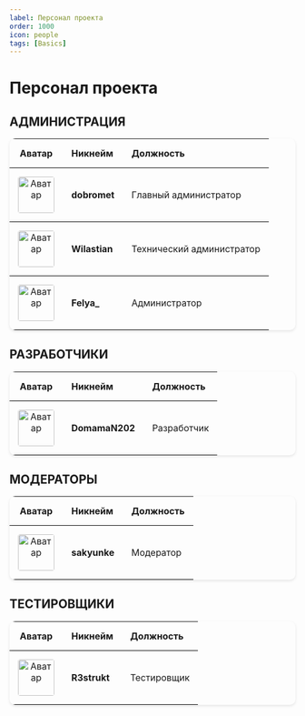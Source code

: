 ```yaml
---
label: Персонал проекта
order: 1000
icon: people
tags: [Basics]
---
```


# Персонал проекта

## АДМИНИСТРАЦИЯ

| Аватар                                    | Никнейм           | Должность             |
|:-------------------------------------------:|-------------------|-----------------------|
| <img src="https://tp.conceptworx.ru/texture-provider/AVATAR/dobromet" width="64" height="64" alt="Аватар"> | **dobromet**   | Главный администратор |
| <img src="https://crafthead.net/avatar/Wilastian" width="64" height="64" alt="Аватар"> | **Wilastian** | Технический администратор         |
| <img src="https://tp.conceptworx.ru/texture-provider/AVATAR/felya_" width="64" height="64" alt="Аватар"> | **Felya_** | Администратор         |

## РАЗРАБОТЧИКИ

| Аватар                    | Никнейм        | Должность            |
|:-------------------------:|----------------|----------------------|
| <img src="https://crafthead.net/avatar/DomamaN202" width="64" height="64" alt="Аватар"> | **DomamaN202**     | Разработчик  |

## МОДЕРАТОРЫ

| Аватар                                    | Никнейм         | Должность         |
|:-------------------------------------------:|-----------------|-------------------|
| <img src="https://crafthead.net/avatar/sakyunke" width="64" height="64" alt="Аватар"> | **sakyunke** | Модератор |

## ТЕСТИРОВЩИКИ

| Аватар                                    | Никнейм          | Должность           |
|:-------------------------------------------:|------------------|---------------------|
| <img src="https://crafthead.net/avatar/R3strukt" width="64" height="64" alt="Аватар"> | **R3strukt** | Тестировщик |

<style>
  table {
    width: 100%;
    border-collapse: collapse;
    margin-bottom: 30px;
    border-radius: 10px;
    overflow: hidden;
    box-shadow: 0 2px 5px rgba(0,0,0,0.1);
  }
  th, td {
    padding: 15px;
    text-align: left;
    border-bottom: 1px solid #000000ff;
  }
  img {
    border-radius: 4px;
  }
</style>